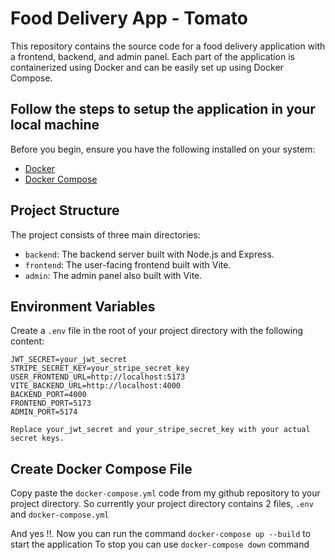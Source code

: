# Food Delivery App - Tomato

This repository contains the source code for a food delivery application with a frontend, backend, and admin panel. Each part of the application is containerized using Docker and can be easily set up using Docker Compose.

## Follow the steps to setup the application in your local machine

Before you begin, ensure you have the following installed on your system:

- [Docker](https://www.docker.com/get-started)
- [Docker Compose](https://docs.docker.com/compose/install/)

## Project Structure

The project consists of three main directories:

- `backend`: The backend server built with Node.js and Express.
- `frontend`: The user-facing frontend built with Vite.
- `admin`: The admin panel also built with Vite.

## Environment Variables

Create a `.env` file in the root of your project directory with the following content:

```env
JWT_SECRET=your_jwt_secret
STRIPE_SECRET_KEY=your_stripe_secret_key
USER_FRONTEND_URL=http://localhost:5173
VITE_BACKEND_URL=http://localhost:4000
BACKEND_PORT=4000
FRONTEND_PORT=5173
ADMIN_PORT=5174

Replace your_jwt_secret and your_stripe_secret_key with your actual secret keys.
```

## Create Docker Compose File
Copy paste the `docker-compose.yml` code from my github repository to your project directory.
So currently your project directory contains 2 files, `.env` and `docker-compose.yml`

And yes !!. Now you can run the command `docker-compose up --build` to start the application
To stop you can use `docker-compose down` command


